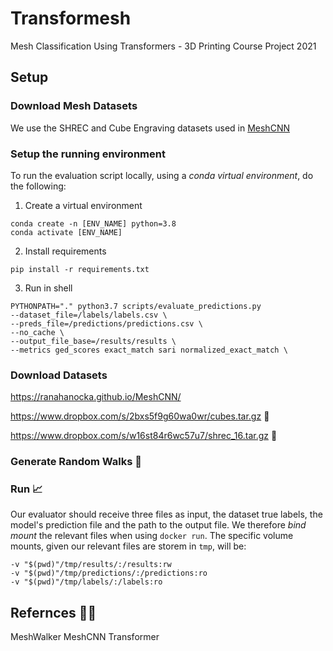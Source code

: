 # Transformesh
Mesh Classification Using Transformers - 3D Printing Course Project 2021

## Setup

### Download Mesh Datasets

We use the SHREC and Cube Engraving datasets used in [MeshCNN](https://ranahanocka.github.io/MeshCNN/)

### Setup the running environment

To run the evaluation script locally, using a *conda virtual environment*, do the following:

1. Create a virtual environment
```
conda create -n [ENV_NAME] python=3.8
conda activate [ENV_NAME]
```

2. Install requirements
```
pip install -r requirements.txt 
```

3. Run in shell
```
PYTHONPATH="." python3.7 scripts/evaluate_predictions.py 
--dataset_file=/labels/labels.csv \
--preds_file=/predictions/predictions.csv \
--no_cache \
--output_file_base=/results/results \
--metrics ged_scores exact_match sari normalized_exact_match \
```


### Download Datasets
https://ranahanocka.github.io/MeshCNN/

https://www.dropbox.com/s/2bxs5f9g60wa0wr/cubes.tar.gz  🧊

https://www.dropbox.com/s/w16st84r6wc57u7/shrec_16.tar.gz 🐉

### Generate Random Walks 🤖

### Run 📈
Our evaluator should receive three files as input, the dataset true labels, the model's prediction file and the path to the output file. We therefore *bind mount* the relevant files when using `docker run`. 
The specific volume mounts, given our relevant files are storem in `tmp`, will be:
```
-v "$(pwd)"/tmp/results/:/results:rw
-v "$(pwd)"/tmp/predictions/:/predictions:ro
-v "$(pwd)"/tmp/labels/:/labels:ro
```

## Refernces ✍🏽
MeshWalker
MeshCNN
Transformer
